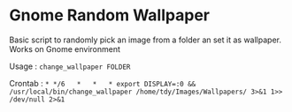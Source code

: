 # Gnome Random Wallpaper
Basic script to randomly pick an image from a folder an set it as wallpaper.
Works on Gnome environment

Usage :
  `change_wallpaper FOLDER`

Crontab : 
  `* */6   *   *   * export DISPLAY=:0 && /usr/local/bin/change_wallpaper /home/tdy/Images/Wallpapers/ 3>&1 1>> /dev/null 2>&1`
